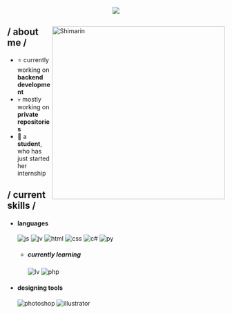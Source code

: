 <p align = center ><img src="https://i.imgur.com/x6qU1kR.png"> </p>

<div>

<img align="right" width="400" alt="Shimarin" src="http://m.gettywallpapers.com/wp-content/uploads/2021/04/Legend-of-Zelda-Wallpaper.jpg"/>

<h2> / about me /</h2>
  
- ⭐ currently working on **backend development**
- 💀 mostly working on **private repositories**
- 👾 a **student**, who has just started her internship
  
<h2> / current skills / </h2>
  
- <h4> languages </h4>
  <img src = "https://img.shields.io/badge/JavaScript-323330?style=for-the-badge&logo=javascript&logoColor=F7DF1E" alt = "js" />
  <img src = "https://img.shields.io/badge/c%23-%23239120.svg?style=for-the-badge&logo=c-sharp&logoColor=white" alt = "jv" />
  <img src = "https://img.shields.io/badge/HTML5-E34F26?style=for-the-badge&logo=html5&logoColor=white" alt = "html" />
  <img src = "https://img.shields.io/badge/CSS3-1572B6?style=for-the-badge&logo=css3&logoColor=white" alt = "css" />
  <img src = "https://img.shields.io/badge/c%23-%23239120.svg?style=for-the-badge&logo=c-sharp&logoColor=white" alt = "c#" />
   <img src = "https://raw.githubusercontent.com/hugovk/python-logos/main/img/PyCon%20Korea.png" alt = "py" />
  
  - <h5> currently learning </h5>
    <img src = "https://img.shields.io/badge/laravel-%23FF2D20.svg?style=for-the-badge&logo=laravel&logoColor=white" alt = "lv" />
    <img src = "https://img.shields.io/badge/php-%23777BB4.svg?style=for-the-badge&logo=php&logoColor=white" alt = "php" />

  
- <h4> designing tools </h4>
  <img src = "https://img.shields.io/badge/adobe%20photoshop-%2331A8FF.svg?style=for-the-badge&logo=adobe%20photoshop&logoColor=white" alt = "photoshop" />
  <img src = "https://img.shields.io/badge/adobe%20illustrator-%23FF9A00.svg?style=for-the-badge&logo=adobe%20illustrator&logoColor=white" alt = "illustrator" />
  
  </br></br>
  

  </div>
